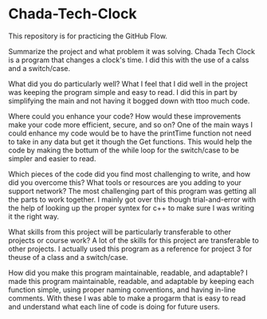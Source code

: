 # Chada-Tech-Clock
This repository is for practicing the GitHub Flow.

Summarize the project and what problem it was solving.
  Chada Tech Clock is a program that changes a clock's time. I did this with the use of a calss and a switch/case.

What did you do particularly well?
  What I feel that I did well in the project was keeping the program simple and easy to read. I did this in part by simplifying the main and not having it bogged down with ttoo much code.

Where could you enhance your code? How would these improvements make your code more efficient, secure, and so on?
  One of the main ways I could enhance my code would be to have the printTime function not need to take in any data but get it though the Get functions. This would help the code by making the bottum of the while loop for the switch/case to be simpler and easier to read.

Which pieces of the code did you find most challenging to write, and how did you overcome this? What tools or resources are you adding to your support network?
  The most challenging part of this program was getting all the parts to work together. I mainly got over this though trial-and-error with the help of looking up the proper syntex for c++ to make sure I was writing it the right way.

What skills from this project will be particularly transferable to other projects or course work?
  A lot of the skills for this project are transferable to other projects. I actually used this program as a reference for project 3 for theuse of a class and a switch/case.

How did you make this program maintainable, readable, and adaptable?
 I made this program maintainable, readable, and adaptable by keeping each function simple, using proper naming conventions, and having in-line comments. With these I was able to make a progarm that is easy to read and understand what each line of code is doing for future users.
